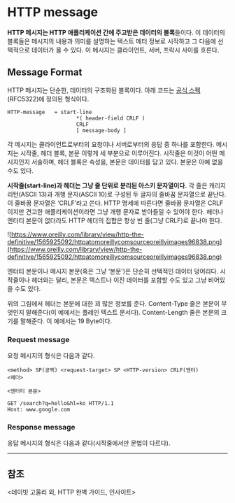 # HTTP message

**HTTP 메시지는 HTTP 애플리케이션 간에 주고받은 데이터의 블록**들이다. 이 데이터의 블록들은 메시지의 내용과 의미를 설명하는 텍스트 메터 정보로 시작하고 그 다음에 선택적으로 데이터가 올 수 있다. 이 메시지는 클라이언트, 서버, 프락시 사이를 흐른다.

## Message Format

HTTP 메시지는 단순한, 데이터의 구조화된 블록이다. 아래 코드는 [공식 스펙](https://datatracker.ietf.org/doc/html/rfc7230#section-3)(RFC5322)에 정의된 형식이다.

```
HTTP-message   = start-line
                      *( header-field CRLF )
                      CRLF
                      [ message-body ]
```

각 메시지는 클라이언트로부터의 요청이나 서버로부터의 응답 중 하나를 포함한다. 메시지는 시작줄, 헤더 블록, 본문 이렇게 세 부분으로 이루어진다. 시작줄은 이것이 어떤 메시지인지 서술하며, 헤더 블록은 속성을, 본문은 데이터를 담고 있다. 본문은 아예 없을 수도 있다.

**시작줄(start-line)과 헤더는 그냥 줄 단위로 분리된 아스키 문자열이다.** 각 줄은 캐리지 리턴(ASCII 13)과 개행 문자(ASCII 10)로 구성된 두 글자의 줄바꿈 문자열으로 끝난다. 이 줄바꿈 문자열은 ‘CRLF’라고 쓴다. HTTP 명세에 따른다면 줄바꿈 문자열은 CRLF이지만 견고한 애플리케이션이라면 그냥 개행 문자로 받아들일 수 있어야 한다. 헤더나 엔터티 본문이 없더라도 HTTP 헤더의 집합은 항상 빈 줄(그냥 CRLF)로 끝나야 한다.

![https://www.oreilly.com/library/view/http-the-definitive/1565925092/httpatomoreillycomsourceoreillyimages96838.png](https://www.oreilly.com/library/view/http-the-definitive/1565925092/httpatomoreillycomsourceoreillyimages96838.png)

엔터티 본문이나 메시지 본문(혹은 그냥 ‘본문')은 단순히 선택적인 데이터 덩어리다. 시작줄이나 헤더와는 달리, 본문은 텍스트나 이진 데이터를 포함할 수도 있고 그냥 비어있을 수도 있다.

위의 그림에서 헤더는 본문에 대한 꾀 많은 정보를 준다. Content-Type 줄은 본문이 무엇인지 말해준다(이 예에서는 플레인 텍스트 문서다). Content-Length 줄은 본문의 크기를 말해준다. 이 예에서는 19 Byte이다.

### Request message

요청 메시지의 형식은 다음과 같다.

```
<method> SP(공백) <request-target> SP <HTTP-version> CRLF(엔터)
<헤더>

<엔터티 본문>
```

```
GET /search?q=hello&hl=ko HTTP/1.1
Host: www.google.com
```

### Response message

응답 메시지의 형식은 다음과 같다(시작줄에서만 문법이 다르다).

--- 

## 참조

<데이빗 고울리 외, HTTP 완벽 가이드, 인사이트>
